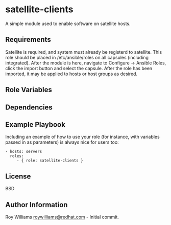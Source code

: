 satellite-clients
=========

A simple module used to enable software on satellite hosts.

Requirements
------------

Satellite is required, and system must already be registerd to satellite.  This role should be placed in /etc/ansible/roles on all capsules (including integrated).  After the module is here, navigate to Configure -> Ansible Roles, click the import button and select the capsule.  After the role has been imported, it may be applied to hosts or host groups as desired.

Role Variables
--------------


Dependencies
------------


Example Playbook
----------------

Including an example of how to use your role (for instance, with variables passed in as parameters) is always nice for users too:

    - hosts: servers
      roles:
         - { role: satellite-clients }

License
-------

BSD

Author Information
------------------

Roy Williams <roywilliams@redhat.com> - Initial commit.
